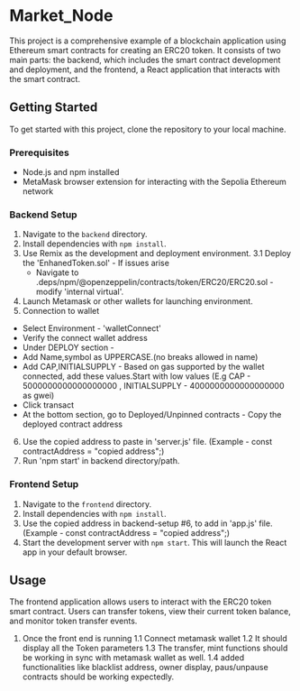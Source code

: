 # Market_Node

This project is a comprehensive example of a blockchain application using Ethereum smart contracts for creating an ERC20 token. It consists of two main parts: the backend, which includes the smart contract development and deployment, and the frontend, a React application that interacts with the smart contract.

## Getting Started

To get started with this project, clone the repository to your local machine.

### Prerequisites

- Node.js and npm installed
- MetaMask browser extension for interacting with the Sepolia Ethereum network

### Backend Setup

1. Navigate to the `backend` directory.
2. Install dependencies with `npm install`.
3. Use Remix as the development and deployment environment. 
    3.1 Deploy the 'EnhanedToken.sol' - If issues arise 
     - Navigate to .deps/npm/@openzeppelin/contracts/token/ERC20/ERC20.sol - modify 'internal virtual'.
4. Launch Metamask or other wallets for launching environment.     
5. Connection to wallet
- Select Environment - 'walletConnect'
- Verify the connect wallet address
- Under DEPLOY section -
- Add Name,symbol as UPPERCASE.(no breaks allowed in name)
- Add CAP,INITIALSUPPLY - Based on gas supported by the wallet connected, add these values.Start with low values (E.g CAP - 5000000000000000000 , INITIALSUPPLY - 4000000000000000000 as gwei)
- Click transact
- At the bottom section, go to Deployed/Unpinned contracts - Copy the deployed contract address
6. Use the copied address to paste in 'server.js' file. (Example - const contractAddress = "copied address";)
7. Run 'npm start' in backend directory/path.          


### Frontend Setup

1. Navigate to the `frontend` directory.
2. Install dependencies with `npm install`.
3. Use the copied address in backend-setup #6, to add in 'app.js' file.(Example - const contractAddress = "copied address";)
4. Start the development server with `npm start`. This will launch the React app in your default browser.

## Usage

The frontend application allows users to interact with the ERC20 token smart contract. Users can transfer tokens, view their current token balance, and monitor token transfer events.


1. Once the front end is running
 1.1 Connect metamask wallet
 1.2 It should display all the Token parameters
 1.3 The transfer, mint functions should be working in sync with metamask wallet as well.
 1.4 added functionalities like blacklist address, owner display, paus/unpause contracts should be working expectedly.
